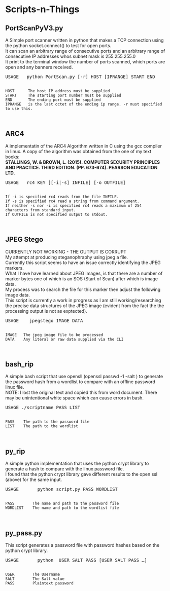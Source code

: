 # Scripts-n-Things
<h2> PortScanPyV3.py</h2>
A Simple port scanner written in python that makes a TCP connection using the python socket.connect() to test for open ports.<br>
It can scan an arbitrary range of consecutive ports and an arbitrary range of consecutive IP addresses whos subnet mask is 255.255.255.0<br>
It print to the terminal window the number of ports scanned, which ports are open and any banners received.
<pre>
USAGE   python PortScan.py [-r] HOST [IPRANGE] START END

    HOST      The host IP address must be supplied
    START     The starting port number must be supplied
    END       The ending port must be supplied
    IPRANGE   is the last octet of the ending ip range. -r must specified to use this.
</pre>
<h2>ARC4</h2>
A implementatin of the ARC4 Algorithm written in C using the gcc compiler in linux. A copy of the algorithm was obtained from the one of my text books:<br>
<b>STALLINGS, W. & BROWN, L. (2015). COMPUTER SECURITY PRINCIPLES AND PRACTICE. THIRD EDITION. (PP. 673-674).  PEARSON EDUCATION LTD.</b>
<pre>
USAGE   rc4 KEY [[-i|-s] INFILE] [-o OUTFILE]

    If -i is specified rc4 reads from the file INFILE.
    If -s is specified rc4 read a string from command argument.
    If neither -s nor -i is specified rc4 reads a maximum of 254 characters from standard input.
    If OUTFILE is not specified output to stdout.
</pre>
<h2>JPEG Stego</h2>
CURRENTLY NOT WORKING - THE OUTPUT IS CORRUPT<br>
My attempt at producing steganophraphy using jpeg a file.<br>Currently this script seems to have an issue correctly identifying the JPEG markers.<br>What I have have learned about JPEG images, is that there are a number of marker bytes one of which is an SOS (Start of Scan) after which is image data.<br> My process was to search the file for this marker then adjust the following image data.<br>
This script is currently a work in progress as I am still working/researching the precise data structures of the JPEG image (evident from the fact the the processing output is not as exptected).<br>
<pre>
USAGE    jpegstego IMAGE DATA

    IMAGE   The jpeg image file to be processed
    DATA    Any literal or raw data supplied via the CLI
</pre>
<h2>bash_rip</h2>
A simple bash script that use opensll (openssl passwd -1 -salt <xyz> <pass>) to generate the password hash from a wordlist to compare with an offline password linux file.<br>
NOTE: I lost the original text and copied this from word document. There may be unintentional white space which can cause errors in bash.<br>
  <pre>
USAGE ./scriptname PASS LIST
    
    PASS	The path to the password file
    LIST	The path to the wordlist
</pre>
<h2>py_rip</h2>
A simple python implementation that uses the python crypt library to generate a hash to compare with the linux password file.<br>
I found that the python crypt library gave different results to the open ssl (above) for the same input.<br>
  <pre>
USAGE		python script.py PASS WORDLIST

    PASS		The name and path to the password file
    WORDLIST	The name and path to the wordlist file
</pre>
  <h2>py_pass.py</h2>
  This script generates a password file with password hashes based on the python crypt library.
  <pre>
USAGE		python <script.py> USER SALT PASS [USER SALT PASS …]
	
    USER		The Username
    SALT		The Salt value
    PASS		Plaintext password
</pre>
  
